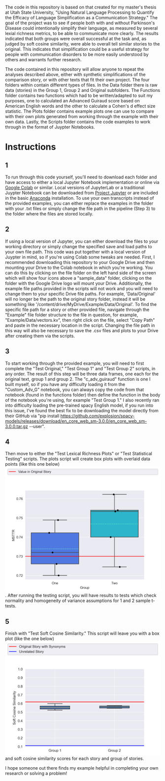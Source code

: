 The code in this repository is based on that created for my master's thesis at Utah State University, "Using Natural Language Processing to Quantify the Efficacy of Language Simplification as a Communication Strategy."  The goal of the project was to see if people both with and without Parkinson's Disease could intentionally simplify their language, as measured by several lexial richness metrics, to be able to communicate more clearly.  The results indicated that both groups were overall successful at the task and, as judged by soft cosine similarity, were able to overall tell similar stories to the original.  This indicates that simplification could be a useful strategy for people with communication disorders to be more easily understood by others and warrants further research.

The code contained in this repository will allow anyone to repeat the analyses described above, either with synthetic simplifications of the comparison story, or with other texts that fit their own project.  The four folders within contain different types of files.  In the Data folder there is raw data (stories) in the Group 1, Group 2 and Original subfolders.  The Functions folder contains two functions which had to be written/adapted to suit my purposes, one to calculated an Advanced Guiraud score based on American English words and the other to calculate a Cohen's d effect size statistic.  The Plots folder contains example plots one can use to compare with their own plots generated from working through the example with their own data.  Lastly, the Scripts folder contains the code examples to work through in the format of Juypter Notebooks.

# Instructions

## 1 
To run through this code yourself, you'll need to download each folder and have access to either a local Jupyter Notebook implementation or online via [Google Colab](https://colab.research.google.com/) or similar.  Local versions of JupyterLab or a traditional Juypter Notebook can be downloaded from [Project Jupyter](https://jupyter.org/) or are included in the basic [Anaconda](https://www.anaconda.com/) installation.  To use your own transcripts instead of the provided examples, you can either replace the examples in the folder with your .txt files or simply change the file path in the pipeline (Step 3) to the folder where the files are stored locally.

## 2 
If using a local version of Jupyter, you can either download the files to your working directory or simply change the specified save and load paths to your own file path.  This code was put together with a local version of Juypter in mind, so if you're using Colab some tweaks are needed.  First, I recommended downloading this repository to your Google Drive and then mounting your Drive to the Colab notebook in which you're working.  You can do this by clicking on the file folder on the left hand side of the screen which will show four icons above a "sample_data" folder, clicking on the folder with the Google Drive logo will mount your Drive.  Additionally, the example file paths provided in the scripts will not work and you will need to change them to your specific Drive file paths.  For example, 'Data/Original' will no longer be the path to the original story folder, instead it will be something like '/content/drive/MyDrive/Example/Data/Original'.  To find the specific file path for a story or other provided file, navigate through the "Example" file folder structure to the file in question, for example, "Example/Data/vectors.kv", then right click on the file, select "Copy Path" and paste in the necessary location in the script.  Changing the file path in this way will also be necessary to save the .csv files and plots to your Drive after creating them via the scripts.  

## 3 
To start working through the provided example, you will need to first complete the "Test Original," "Test Group 1" and "Test Group 2" scripts, in any order.  The result of this step will be three data frames, one each for the original text, group 1 and group 2.  The "c_adv_guiraud" function is one I built myself, so if you have any difficulty loading it from the "Custom_Adv_G" notebook, you can always copy the code from that notebook (found in the functions folder) then define the function in the body of the notebook you're using, for example "Test Group 1."  I also recently ran into difficulty loading the pre-trained spacy English model, if you run into this issue, I've found the best fix to be downloading the model directly from their GitHub via "pip install https://github.com/explosion/spacy-models/releases/download/en_core_web_sm-3.0.0/en_core_web_sm-3.0.0.tar.gz --user".

## 4 
Then move to either the "Test Lexical Richness Plots" or "Test Statistical Testing" scripts.  The plots script will create box plots with overlaid data points (like this one below) ![box plot with points](https://github.com/bcnalley/lexical-simplification-nlp/blob/main/Plots/MSTTR_boxplot_points.png?raw=true).  After running the testing script, you will have results to tests which check normality and homogeneity of variance assumptions for 1 and 2 sample t-tests.

## 5 
Finish with "Test Soft Cosine Similarity."  This script will leave you with a box plot (like the one below) ![soft cosine similarity box plot](https://github.com/bcnalley/lexical-simplification-nlp/blob/main/Plots/SCS.png?raw=true) and soft cosine similarity scores for each story and group of stories.


I hope someone out there finds my example helpful in completing your own research or solving a problem!

